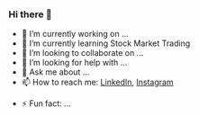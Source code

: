 ### Hi there 👋

<!--
**Emperor2004/Emperor2004** is a ✨ _special_ ✨ repository because its `README.md` (this file) appears on your GitHub profile.

Here are some ideas to get you started:
-->

- 🔭 I’m currently working on ...
- 🌱 I’m currently learning Stock Market Trading
- 👯 I’m looking to collaborate on ...
- 🤔 I’m looking for help with ...
- 💬 Ask me about ...
- 📫 How to reach me:
        [LinkedIn](https://www.linkedin.com/in/om-narayan-pandit-42b525280/overlay/about-this-profile/?lipi=urn%3Ali%3Apage%3Ad_flagship3_profile_view_base%3BoZ2xLmD1S9S%2BMY7Y2TusNw%3D%3D),
        [Instagram](https://instagram.com/the_om.narayan.pandit?utm_source=qr&igshid=ZDc4ODBmNjlmNQ%3D%3D)
<!-- - 😄 Pronouns: ... -->
- ⚡ Fun fact: ...
